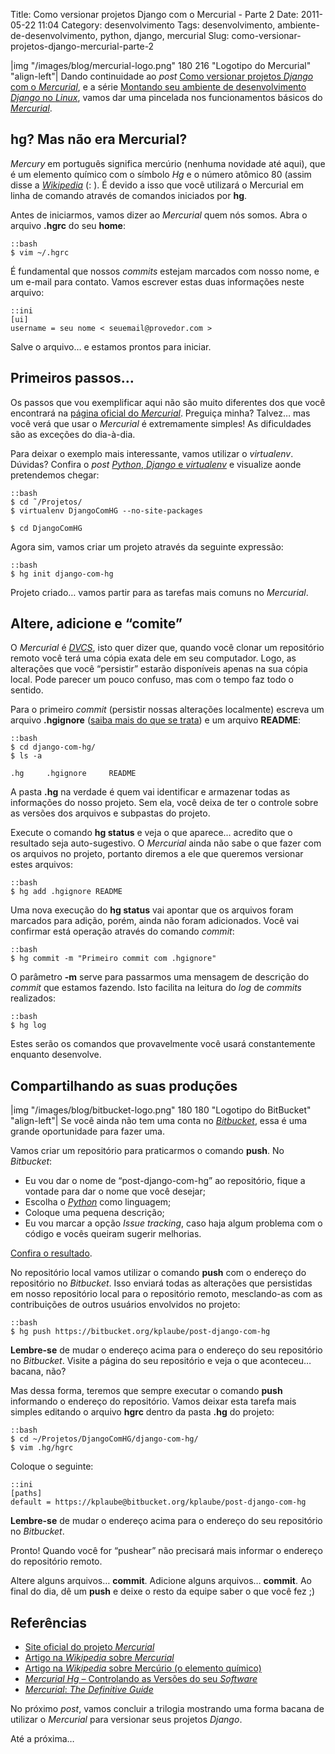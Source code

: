 Title: Como versionar projetos Django com o Mercurial - Parte 2
Date: 2011-05-22 11:04
Category: desenvolvimento
Tags: desenvolvimento, ambiente-de-desenvolvimento, python, django, mercurial
Slug: como-versionar-projetos-django-mercurial-parte-2


|img "/images/blog/mercurial-logo.png" 180 216 "Logotipo do Mercurial" "align-left"|
Dando continuidade ao *post* [Como versionar
projetos *Django* com o *Mercurial*][], e a série [Montando seu ambiente
de desenvolvimento *Django* no *Linux*][], vamos dar uma pincelada nos
funcionamentos básicos do [*Mercurial*][].


hg? Mas não era Mercurial?
--------------------------

*Mercury* em português significa mercúrio (nenhuma novidade até aqui),
que é um elemento químico com o símbolo *Hg* e o número atômico 80
(assim disse a [*Wikipedia*][] (: ). É devido a isso que você utilizará
o Mercurial em linha de comando através de comandos iniciados por
**hg**.

<!-- PELICAN_END_SUMMARY -->

Antes de iniciarmos, vamos dizer ao *Mercurial* quem nós somos. Abra o
arquivo **.hgrc** do seu **home**:

    ::bash
    $ vim ~/.hgrc

É fundamental que nossos *commits* estejam marcados com nosso nome, e um
e-mail para contato. Vamos escrever estas duas informações neste
arquivo:

    ::ini
    [ui]
    username = seu nome < seuemail@provedor.com >

Salve o arquivo… e estamos prontos para iniciar.


Primeiros passos…
-----------------

Os passos que vou exemplificar aqui não são muito diferentes dos que
você encontrará na [página oficial do *Mercurial*][]. Preguiça minha?
Talvez… mas você verá que usar o *Mercurial* é extremamente simples! As
dificuldades são as exceções do dia-à-dia.

Para deixar o exemplo mais interessante, vamos utilizar o *virtualenv*.
Dúvidas? Confira o *post* [*Python*, *Django* e *virtualenv*][] e
visualize aonde pretendemos chegar:

    ::bash
    $ cd ˜/Projetos/
    $ virtualenv DjangoComHG --no-site-packages

    $ cd DjangoComHG

Agora sim, vamos criar um projeto através da seguinte expressão:

    ::bash
    $ hg init django-com-hg

Projeto criado… vamos partir para as tarefas mais comuns no *Mercurial*.


Altere, adicione e “comite”
---------------------------

O *Mercurial* é [*DVCS*][], isto quer dizer que, quando você clonar um
repositório remoto você terá uma cópia exata dele em seu computador.
Logo, as alterações que você “persistir” estarão disponíveis apenas na
sua cópia local. Pode parecer um pouco confuso, mas com o tempo faz todo
o sentido.

Para o primeiro *commit* (persistir nossas alterações localmente)
escreva um arquivo **.hgignore** ([saiba mais do que se trata][]) e um
arquivo **README**:

    ::bash
    $ cd django-com-hg/
    $ ls -a

    .hg     .hgignore     README

A pasta **.hg** na verdade é quem vai identificar e armazenar todas as
informações do nosso projeto. Sem ela, você deixa de ter o controle
sobre as versões dos arquivos e subpastas do projeto.

Execute o comando **hg status** e veja o que aparece… acredito que o
resultado seja auto-sugestivo. O *Mercurial* ainda não sabe o que fazer
com os arquivos no projeto, portanto diremos a ele que queremos
versionar estes arquivos:

    ::bash
    $ hg add .hgignore README

Uma nova execução do **hg status** vai apontar que os arquivos foram
marcados para adição, porém, ainda não foram adicionados. Você vai
confirmar está operação através do comando *commit*:

    ::bash
    $ hg commit -m "Primeiro commit com .hgignore"

O parâmetro **-m** serve para passarmos uma mensagem de descrição do
*commit* que estamos fazendo. Isto facilita na leitura do *log* de
*commits* realizados:

    ::bash
    $ hg log

Estes serão os comandos que provavelmente você usará constantemente
enquanto desenvolve.


Compartilhando as suas produções
--------------------------------


|img "/images/blog/bitbucket-logo.png" 180 180 "Logotipo do BitBucket" "align-left"|
Se você ainda não tem uma conta no
[*Bitbucket*][], essa é uma grande oportunidade para fazer uma.

Vamos criar um repositório para praticarmos o comando **push**. No
*Bitbucket*:

* Eu vou dar o nome de “post-django-com-hg” ao repositório, fique a
  vontade para dar o nome que você desejar;
* Escolha o [*Python*][] como linguagem;
* Coloque uma pequena descrição;
* Eu vou marcar a opção *Issue tracking*, caso haja algum problema com
  o código e vocês queiram sugerir melhorias.

[Confira o resultado][].

No repositório local vamos utilizar o comando **push** com o endereço do
repositório no *Bitbucket*. Isso enviará todas as alterações que
persistidas em nosso repositório local para o repositório remoto,
mesclando-as com as contribuições de outros usuários envolvidos no
projeto:

    ::bash
    $ hg push https://bitbucket.org/kplaube/post-django-com-hg

**Lembre-se** de mudar o endereço acima para o endereço do seu
repositório no *Bitbucket*. Visite a página do seu repositório e veja o
que aconteceu… bacana, não?

Mas dessa forma, teremos que sempre executar o comando **push**
informando o endereço do repositório. Vamos deixar esta tarefa mais
simples editando o arquivo **hgrc** dentro da pasta **.hg** do projeto:

    ::bash
    $ cd ~/Projetos/DjangoComHG/django-com-hg/
    $ vim .hg/hgrc

Coloque o seguinte:

    ::ini
    [paths]
    default = https://kplaube@bitbucket.org/kplaube/post-django-com-hg

**Lembre-se** de mudar o endereço acima para o endereço do seu
repositório no *Bitbucket*.

Pronto! Quando você for “pushear” não precisará mais informar o endereço
do repositório remoto.

Altere alguns arquivos… **commit**. Adicione alguns arquivos…
**commit**. Ao final do dia, dê um **push** e deixe o resto da equipe
saber o que você fez ;)


Referências
-----------

* [Site oficial do projeto *Mercurial*][]
* [Artigo na *Wikipedia* sobre *Mercurial*][]
* [Artigo na *Wikipedia* sobre Mercúrio (o elemento químico)][]
* [*Mercurial Hg* – Controlando as Versões do seu *Software*][]
* [*Mercurial*: *The Definitive Guide*][]

No próximo *post*, vamos concluir a trilogia mostrando uma forma bacana
de utilizar o *Mercurial* para versionar seus projetos *Django*.

Até a próxima…


  [Como versionar projetos *Django* com o *Mercurial*]: {filename}como-versionar-projetos-django-com-o-mercurial-parte-1.md
    "Leia a primeira parte deste post"
  [Montando seu ambiente de desenvolvimento *Django* no *Linux*]: {filename}03-montando-seu-ambiente-de-desenvolvimento-django-no-linux.md
    "Tá começando com Django? É usuário Linux? Este post pode te interessar"
  [*Mercurial*]: {tag}mercurial
    "Leia mais sobre Mercurial"
  [*Wikipedia*]: http://en.wikipedia.org/wiki/Mercury_(element)
    "Leia mais sobre o elemento químico Mercúrio"
  [página oficial do *Mercurial*]: http://mercurial.selenic.com/
    "Visite a página oficial do projeto Mercurial"
  [*Python*, *Django* e *virtualenv*]: {filename}/python-django-e-virtualenv.md
    "Construa projetos isolados do seu sistema com virtualenv"
  [*DVCS*]: http://en.wikipedia.org/wiki/Distributed_revision_control
    "Leia mais sobre Distributed Version Control System"
  [saiba mais do que se trata]: http://mercurial.selenic.com/wiki/.hgignore
    "Entenda para que serve o arquivo .hgignore"
  [*Bitbucket*]: http://bitbucket.org/
    "Bitbucket, compartilhe o seu código"
  [*Python*]: {tag}python
    "Leia mais sobre Python"
  [Confira o resultado]: https://bitbucket.org/kplaube/post-django-com-hg
    "Confira o repositório criado no Bitbucket"
  [Site oficial do projeto *Mercurial*]: http://mercurial.selenic.com/
    "Mercurial, work easier, work faster"
  [Artigo na *Wikipedia* sobre *Mercurial*]: http://en.wikipedia.org/wiki/Mercurial
    "Leia mais sobre Mercurial na Wikipedia"
  [Artigo na *Wikipedia* sobre Mercúrio (o elemento químico)]: http://en.wikipedia.org/wiki/Mercury_(element)
    "Leia mais sobre Mercúrio no Wikipedia"
  [*Mercurial Hg* – Controlando as Versões do seu *Software*]: http://tocadoelfo.blogspot.com/2011/03/mercurial-hg-controlando-as-versoes-do.html
    "Excelente post sobre Mercurial, TI e gerência de projetos"
  [*Mercurial*: *The Definitive Guide*]: http://hgbook.red-bean.com/read/
    "Excelente e-book de Bryan O'Sullivan sobre Mercurial"
